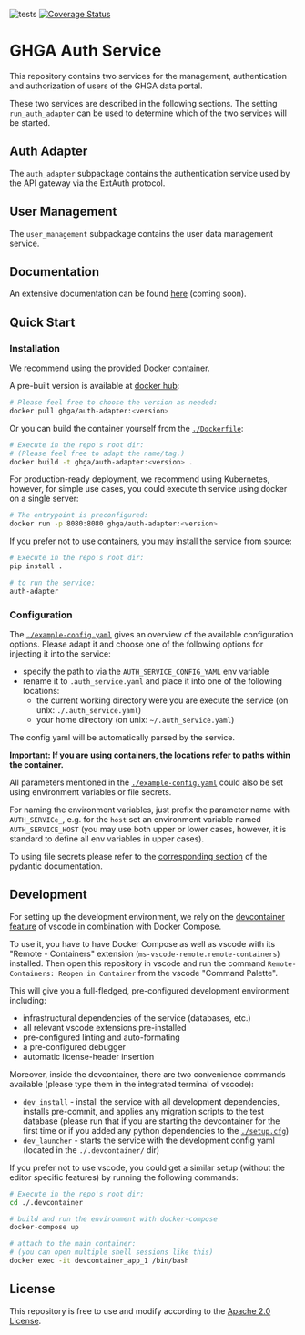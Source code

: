 
![tests](https://github.com/ghga-de/auth-adapter/actions/workflows/unit_and_int_tests.yaml/badge.svg)
[![Coverage Status](https://coveralls.io/repos/github/ghga-de/auth-adapter/badge.svg?branch=main)](https://coveralls.io/github/ghga-de/auth-adapter?branch=main)

# GHGA Auth Service

This repository contains two services for the management, authentication and authorization of users of the GHGA data portal.

These two services are described in the following sections. The setting `run_auth_adapter` can be used to determine which of the two services will be started.
## Auth Adapter

The `auth_adapter` subpackage contains the authentication service used by the API gateway via the ExtAuth protocol.

## User Management

The `user_management` subpackage contains the user data management service.

## Documentation

An extensive documentation can be found [here](...) (coming soon).

## Quick Start

### Installation

We recommend using the provided Docker container.

A pre-built version is available at [docker hub](https://hub.docker.com/repository/docker/ghga/auth-addapter):

```bash
# Please feel free to choose the version as needed:
docker pull ghga/auth-adapter:<version>
```

Or you can build the container yourself from the [`./Dockerfile`](./Dockerfile):
```bash
# Execute in the repo's root dir:
# (Please feel free to adapt the name/tag.)
docker build -t ghga/auth-adapter:<version> .
```

For production-ready deployment, we recommend using Kubernetes, however, for simple use cases, you could execute th service using docker on a single server:
```bash
# The entrypoint is preconfigured:
docker run -p 8080:8080 ghga/auth-adapter:<version>
```

If you prefer not to use containers, you may install the service from source:
```bash
# Execute in the repo's root dir:
pip install .

# to run the service:
auth-adapter
```

### Configuration

The [`./example-config.yaml`](./example-config.yaml) gives an overview of the available configuration options.
Please adapt it and choose one of the following options for injecting it into the service:
- specify the path to via the `AUTH_SERVICE_CONFIG_YAML` env variable
- rename it to `.auth_service.yaml` and place it into one of the following locations:
  - the current working directory were you are execute the service (on unix: `./.auth_service.yaml`)
  - your home directory (on unix: `~/.auth_service.yaml`)

The config yaml will be automatically parsed by the service.

**Important: If you are using containers, the locations refer to paths within the container.**

All parameters mentioned in the [`./example-config.yaml`](./example-config.yaml) could also be set using environment variables or file secrets.

For naming the environment variables, just prefix the parameter name with `AUTH_SERVICe_`, e.g. for the `host` set an environment variable named `AUTH_SERVICE_HOST` (you may use both upper or lower cases, however, it is standard to define all env variables in upper cases).

To using file secrets please refer to the [corresponding section](https://pydantic-docs.helpmanual.io/usage/settings/#secret-support) of the pydantic documentation.

## Development

For setting up the development environment, we rely on the [devcontainer feature](https://code.visualstudio.com/docs/remote/containers) of vscode in combination with Docker Compose.

To use it, you have to have Docker Compose as well as vscode with its "Remote - Containers" extension (`ms-vscode-remote.remote-containers`) installed.
Then open this repository in vscode and run the command `Remote-Containers: Reopen in Container` from the vscode "Command Palette".

This will give you a full-fledged, pre-configured development environment including:
- infrastructural dependencies of the service (databases, etc.)
- all relevant vscode extensions pre-installed
- pre-configured linting and auto-formating
- a pre-configured debugger
- automatic license-header insertion

Moreover, inside the devcontainer, there are two convenience commands available (please type them in the integrated terminal of vscode):
- `dev_install` - install the service with all development dependencies, installs pre-commit, and applies any migration scripts to the test database (please run that if you are starting the devcontainer for the first time or if you added any python dependencies to the [`./setup.cfg`](./setup.cfg))
- `dev_launcher` - starts the service with the development config yaml (located in the `./.devcontainer/` dir)

If you prefer not to use vscode, you could get a similar setup (without the editor specific features) by running the following commands:
``` bash
# Execute in the repo's root dir:
cd ./.devcontainer

# build and run the environment with docker-compose
docker-compose up

# attach to the main container:
# (you can open multiple shell sessions like this)
docker exec -it devcontainer_app_1 /bin/bash
```

## License

This repository is free to use and modify according to the [Apache 2.0 License](./LICENSE).
